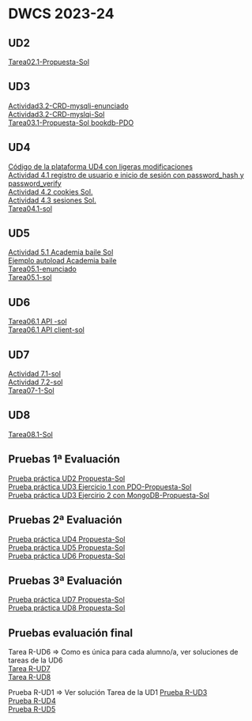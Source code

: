 ﻿# DWCS 2023-24
## UD2
[Tarea02.1-Propuesta-Sol](https://github.com/dwcs-2324/Tarea02.1-Sol.git)

## UD3
[Actividad3.2-CRD-mysqli-enunciado](https://github.com/dwcs-2324/Actividad3.2-enunciado.git)<br/>
[Actividad3.2-CRD-myslqi-Sol](https://github.com/dwcs-2324/Actividad3.2-sol.git)<br/>
[Tarea03.1-Propuesta-Sol bookdb-PDO](https://github.com/dwcs-2324/Tarea03-bookdb-sol.git)<br/>

## UD4
[Código de la plataforma UD4 con ligeras modificaciones](https://github.com/dwcs-2324/DWCS_UD4_Codigo_Plataforma.git)<br/>
[Actividad 4.1 registro de usuario e inicio de sesión con password_hash y password_verify](https://github.com/dwcs-2324/Actividad4.1-Sol.git)<br/>
[Actividad 4.2 cookies Sol.](https://github.com/dwcs-2324/Actividad-4.2-Ejercicios-con-cookies-Sol.git)<br/>
[Actividad 4.3 sesiones Sol.](https://github.com/dwcs-2324/Actividad-4.3-Textos-sesiones-SOL.git)<br/>
[Tarea04.1-sol](https://github.com/dwcs-2324/Tarea04.1-sol.git)<br/>

## UD5
[Actividad 5.1 Academia baile Sol](https://github.com/dwcs-2324/Actividad5.1-Academia-baile-sol.git)<br/>
[Ejemplo autoload Academia baile](https://github.com/dwcs-2324/Ejemplo_autoload_AcademiaBaile.git)<br/>
[Tarea05.1-enunciado](https://github.com/dwcs-2324/Tarea05.1-enunciado.git)<br/>
[Tarea05.1-sol](https://github.com/dwcs-2324/Tarea05.1-sol.git)

## UD6
[Tarea06.1 API -sol](https://github.com/dwcs-2324/Tarea06.1-sol.git)<br/>
[Tarea06.1 API client-sol](https://github.com/dwcs-2324/Tarea06.1-api-client-sol.git)<br/>

## UD7
[Actividad 7.1-sol](https://github.com/dwcs-2324/Actividad-7.1-sol.git)<br/>
[Actividad 7.2-sol](https://github.com/dwcs-2324/Actividad-7.2-sol.git)<br/>
[Tarea07-1-Sol](https://github.com/dwcs-2324/Tarea07.1-Sol.git)<br/>

## UD8
[Tarea08.1-Sol](https://github.com/dwcs-2324/Tarea08.1-sol.git)<br/>


## Pruebas 1ª Evaluación
[Prueba práctica UD2 Propuesta-Sol](https://github.com/dwcs-2324/Prueba-UD2-sol/tree/main)<br/>
[Prueba práctica UD3 Ejercicio 1 con PDO-Propuesta-Sol](https://github.com/dwcs-2324/Prueba_UD3_ejercicio1_PDO_sol.git)<br/>
[Prueba práctica UD3 Ejercirio 2 con MongoDB-Propuesta-Sol](https://github.com/dwcs-2324/Prueba_UD3_EjercicioMongoDB_Sol.git)<br/>

## Pruebas 2ª Evaluación 
[Prueba práctica UD4 Propuesta-Sol](https://github.com/dwcs-2324/Prueba-pr-ctica-UD4-sol.git)<br/>
[Prueba práctica UD5 Propuesta-Sol](https://github.com/dwcs-2324/PruebaPractica_UD5-sol.git)<br/>
[Prueba práctica UD6 Propuesta-Sol](https://github.com/dwcs-2324/PruebaPractica_UD6_sol.git)

## Pruebas 3ª Evaluación
[Prueba práctica UD7 Propuesta-Sol](https://github.com/dwcs-2324/PruebaUD7-Sol)<br/>
[Prueba práctica UD8 Propuesta-Sol](https://github.com/dwcs-2324/PruebaUD8-sol.git)

## Pruebas evaluación final
Tarea R-UD6 => Como es única para cada alumno/a, ver soluciones de tareas de la UD6 <br/>
[Tarea R-UD7](https://github.com/dwcs-2324/R-UD7-SOL.git)<br/>
[Tarea R-UD8](https://github.com/dwcs-2324/R-UD8-SOL.git)<br/>

Prueba R-UD1 => Ver solución Tarea de la UD1
[Prueba R-UD3](https://github.com/dwcs-2324/R-UD3-SOL.git)<br/>
[Prueba R-UD4](https://github.com/dwcs-2324/R-UD4-SOL.git)<br/>
[Prueba R-UD5](https://github.com/dwcs-2324/R-UD5-SOL.git)<br/>
